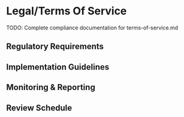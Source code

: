 # Legal/Terms Of Service

TODO: Complete compliance documentation for terms-of-service.md

## Regulatory Requirements

## Implementation Guidelines

## Monitoring & Reporting

## Review Schedule
